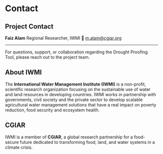 # Contact

## Project Contact

**Faiz Alam**
Regional Researcher, IWMI
📧 m.alam@cgiar.org

---

For questions, support, or collaboration regarding the Drought Proofing Tool, please reach out to the project team.

## About IWMI

The **International Water Management Institute (IWMI)** is a non-profit, scientific research organization focusing on the sustainable use of water and land resources in developing countries. IWMI works in partnership with governments, civil society and the private sector to develop scalable agricultural water management solutions that have a real impact on poverty reduction, food security and ecosystem health.

## CGIAR

IWMI is a member of **CGIAR**, a global research partnership for a food-secure future dedicated to transforming food, land, and water systems in a climate crisis.